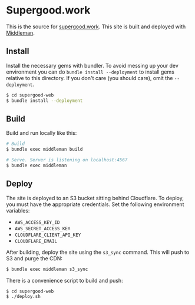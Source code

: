 # Supergood.work
This is the source for [supergood.work](https://supergood.work). This site is built and deployed with [Middleman](https://middlemanapp.com/).

## Install
Install the necessary gems with bundler. To avoid messing up your dev environment you can do `bundle install --deployment` to install gems relative to this directory. If you don't care (you should care), omit the `--deployment`.

```bash
$ cd supergood-web
$ bundle install --deployment
```

## Build
Build and run locally like this:

```bash
# Build
$ bundle exec middleman build

# Serve. Server is listening on localhost:4567
$ bundle exec middleman
```

## Deploy
The site is deployed to an S3 bucket sitting behind Cloudflare. To deploy, you must have the appropriate credentials. Set the following environment variables:

* `AWS_ACCESS_KEY_ID`
* `AWS_SECRET_ACCESS_KEY`
* `CLOUDFLARE_CLIENT_API_KEY`
* `CLOUDFLARE_EMAIL`

After building, deploy the site using the `s3_sync` command. This will push to S3 and purge the CDN:

```bash
$ bundle exec middleman s3_sync
```

There is a convenience script to build and push:

```bash
$ cd supergood-web
$ ./deploy.sh
```
